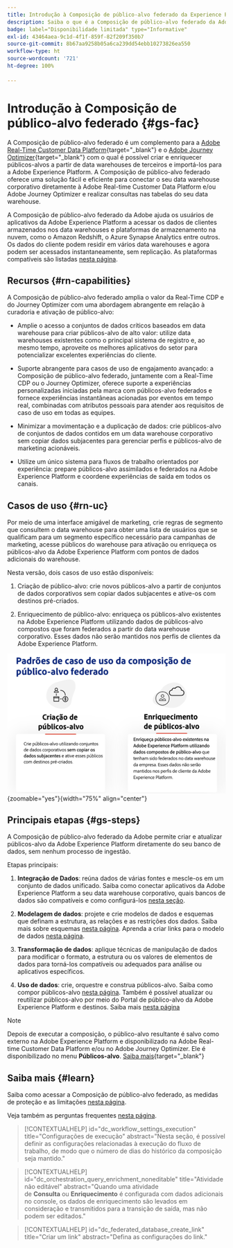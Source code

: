 ```yaml
---
title: Introdução à Composição de público-alvo federado da Experience Platform
description: Saiba o que é a Composição de público-alvo federado da Adobe e como usá-la na Adobe Experience Platform
badge: label="Disponibilidade limitada" type="Informative"
exl-id: 43464aea-9c1d-4f1f-859f-82f209f350b7
source-git-commit: 8b67aa9258b05a6ca239dd54ebb10273826ea550
workflow-type: ht
source-wordcount: '721'
ht-degree: 100%

---
```


# Introdução à Composição de público-alvo federado {#gs-fac}

A Composição de público-alvo federado é um complemento para a [Adobe Real-Time Customer Data Platform](https://experienceleague.adobe.com/pt-br/docs/experience-platform/segmentation/home){target="_blank"} e o [Adobe Journey Optimizer](https://experienceleague.adobe.com/pt-br/docs/journey-optimizer/using/ajo-home){target="_blank"} com o qual é possível criar e enriquecer públicos-alvos a partir de data warehouses de terceiros e importá-los para a Adobe Experience Platform. A Composição de público-alvo federado oferece uma solução fácil e eficiente para conectar o seu data warehouse corporativo diretamente à Adobe Real-time Customer Data Platform e/ou Adobe Journey Optimizer e realizar consultas nas tabelas do seu data warehouse.

A Composição de público-alvo federado da Adobe ajuda os usuários de aplicativos da Adobe Experience Platform a acessar os dados de clientes armazenados nos data warehouses e plataformas de armazenamento na nuvem, como o Amazon Redshift, o Azure Synapse Analytics entre outros. Os dados do cliente podem residir em vários data warehouses e agora podem ser acessados instantaneamente, sem replicação. As plataformas compatíveis são listadas [nesta página](../connections/federated-db.md#supported-db).

## Recursos {#rn-capabilities}

A Composição de público-alvo federado amplia o valor da Real-Time CDP e do Journey Optimizer com uma abordagem abrangente em relação à curadoria e ativação de público-alvo:

* Amplie o acesso a conjuntos de dados críticos baseados em data warehouse para criar públicos-alvo de alto valor: utilize data warehouses existentes como o principal sistema de registro e, ao mesmo tempo, aproveite os melhores aplicativos do setor para potencializar excelentes experiências do cliente.

* Suporte abrangente para casos de uso de engajamento avançado: a Composição de público-alvo federado, juntamente com a Real-Time CDP ou o Journey Optimizer, oferece suporte a experiências personalizadas iniciadas pela marca com públicos-alvo federados e fornece experiências instantâneas acionadas por eventos em tempo real, combinadas com atributos pessoais para atender aos requisitos de caso de uso em todas as equipes.

* Minimizar a movimentação e a duplicação de dados: crie públicos-alvo de conjuntos de dados contidos em um data warehouse corporativo sem copiar dados subjacentes para gerenciar perfis e públicos-alvo de marketing acionáveis.

* Utilize um único sistema para fluxos de trabalho orientados por experiência: prepare públicos-alvo assimilados e federados na Adobe Experience Platform e coordene experiências de saída em todos os canais.

## Casos de uso {#rn-uc}

Por meio de uma interface amigável de marketing, crie regras de segmento que consultem o data warehouse para obter uma lista de usuários que se qualificam para um segmento específico necessário para campanhas de marketing, acesse públicos do warehouse para ativação ou enriqueça os públicos-alvo da Adobe Experience Platform com pontos de dados adicionais do warehouse.

Nesta versão, dois casos de uso estão disponíveis:

1. Criação de público-alvo: crie novos públicos-alvo a partir de conjuntos de dados corporativos sem copiar dados subjacentes e ative-os com destinos pré-criados.

1. Enriquecimento de público-alvo: enriqueça os públicos-alvo existentes na Adobe Experience Platform utilizando dados de públicos-alvo compostos que foram federados a partir do data warehouse corporativo. Esses dados não serão mantidos nos perfis de clientes da Adobe Experience Platform.

![diagrama](assets/fac-use-cases.png){zoomable="yes"}{width="75%" align="center"}

## Principais etapas {#gs-steps}

A Composição de público-alvo federado da Adobe permite criar e atualizar públicos-alvo da Adobe Experience Platform diretamente do seu banco de dados, sem nenhum processo de ingestão.

<!--![diagram](assets/steps-diagram.png){zoomable="yes"}{width="85%" align="center"}-->

Etapas principais:

1. **Integração de Dados**: reúna dados de várias fontes e mescle-os em um conjunto de dados unificado. Saiba como conectar aplicativos da Adobe Experience Platform a seu data warehouse corporativo, quais bancos de dados são compatíveis e como configurá-los [nesta seção](../connections/federated-db.md).

1. **Modelagem de dados**: projete e crie modelos de dados e esquemas que definam a estrutura, as relações e as restrições dos dados. Saiba mais sobre esquemas [nesta página](../customer/schemas.md). Aprenda a criar links para o modelo de dados [nesta página](../data-management/gs-models.md).

1. **Transformação de dados**: aplique técnicas de manipulação de dados para modificar o formato, a estrutura ou os valores de elementos de dados para torná-los compatíveis ou adequados para análise ou aplicativos específicos.

1. **Uso de dados**: crie, orquestre e construa públicos-alvo. Saiba como compor públicos-alvo [nesta página](../compositions/gs-compositions.md). Também é possível atualizar ou reutilizar públicos-alvo por meio do Portal de público-alvo da Adobe Experience Platform e destinos. Saiba mais [nesta página](../connections/destinations.md)

>[!NOTE]
>
>Depois de executar a composição, o público-alvo resultante é salvo como externo na Adobe Experience Platform e disponibilizado na Adobe Real-time Customer Data Platform e/ou no Adobe Journey Optimizer. Ele é disponibilizado no menu **Públicos-alvo**. [Saiba mais](https://experienceleague.adobe.com/pt-br/docs/experience-platform/segmentation/ui/audience-portal){target="_blank"}

## Saiba mais {#learn}

<!-- Workflow + Workflow activities-->


Saiba como acessar a Composição de público-alvo federado, as medidas de proteção e as limitações [nesta página](access-prerequisites.md).

Veja também as perguntas frequentes [nesta página](faq.md).


>[!CONTEXTUALHELP]
>id="dc_workflow_settings_execution"
>title="Configurações de execução"
>abstract="Nesta seção, é possível definir as configurações relacionadas à execução do fluxo de trabalho, de modo que o número de dias do histórico da composição seja mantido."

>[!CONTEXTUALHELP]
>id="dc_orchestration_query_enrichment_noneditable"
>title="Atividade não editável"
>abstract="Quando uma atividade de **Consulta** ou **Enriquecimento** é configurada com dados adicionais no console, os dados de enriquecimento são levados em consideração e transmitidos para a transição de saída, mas não podem ser editados."

<!-- Create a link -->

>[!CONTEXTUALHELP]
>id="dc_federated_database_create_link"
>title="Criar um link"
>abstract="Defina as configurações do link."
